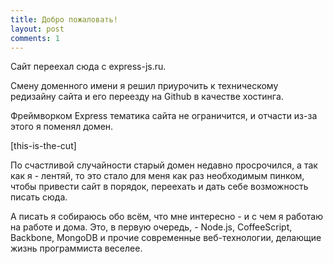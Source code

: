 ```yaml
---
title: Добро пожаловать!
layout: post
comments: 1
---
```


Сайт переехал сюда с express-js.ru.

Смену доменного имени я решил приурочить к техническому редизайну сайта и его переезду на Github в качестве хостинга.

Фреймворком Express тематика сайта не ограничится, и отчасти из-за этого я поменял домен.

[this-is-the-cut]

По счастливой случайности старый домен недавно просрочился, а так как я - лентяй, то это стало для меня как раз необходимым пинком, чтобы привести сайт в порядок, переехать и дать себе возможность писать сюда.

А писать я собираюсь обо всём, что мне интересно - и с чем я работаю на работе и дома. Это, в первую очередь, - Node.js, CoffeeScript, Backbone, MongoDB и прочие современные веб-технологии, делающие жизнь программиста веселее.